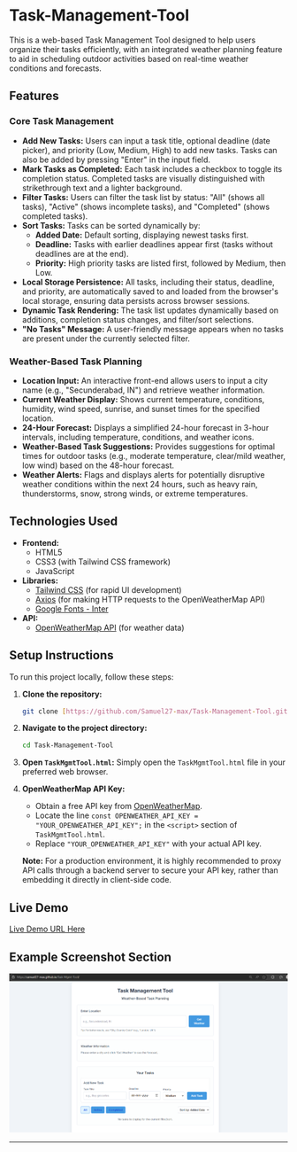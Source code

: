 # Task-Management-Tool

This is a web-based Task Management Tool designed to help users organize their tasks efficiently, with an integrated weather planning feature to aid in scheduling outdoor activities based on real-time weather conditions and forecasts.

## Features

### Core Task Management
* **Add New Tasks:** Users can input a task title, optional deadline (date picker), and priority (Low, Medium, High) to add new tasks. Tasks can also be added by pressing "Enter" in the input field.
* **Mark Tasks as Completed:** Each task includes a checkbox to toggle its completion status. Completed tasks are visually distinguished with strikethrough text and a lighter background.
* **Filter Tasks:** Users can filter the task list by status: "All" (shows all tasks), "Active" (shows incomplete tasks), and "Completed" (shows completed tasks).
* **Sort Tasks:** Tasks can be sorted dynamically by:
    * **Added Date:** Default sorting, displaying newest tasks first.
    * **Deadline:** Tasks with earlier deadlines appear first (tasks without deadlines are at the end).
    * **Priority:** High priority tasks are listed first, followed by Medium, then Low.
* **Local Storage Persistence:** All tasks, including their status, deadline, and priority, are automatically saved to and loaded from the browser's local storage, ensuring data persists across browser sessions.
* **Dynamic Task Rendering:** The task list updates dynamically based on additions, completion status changes, and filter/sort selections.
* **"No Tasks" Message:** A user-friendly message appears when no tasks are present under the currently selected filter.

### Weather-Based Task Planning
* **Location Input:** An interactive front-end allows users to input a city name (e.g., "Secunderabad, IN") and retrieve weather information.
* **Current Weather Display:** Shows current temperature, conditions, humidity, wind speed, sunrise, and sunset times for the specified location.
* **24-Hour Forecast:** Displays a simplified 24-hour forecast in 3-hour intervals, including temperature, conditions, and weather icons.
* **Weather-Based Task Suggestions:** Provides suggestions for optimal times for outdoor tasks (e.g., moderate temperature, clear/mild weather, low wind) based on the 48-hour forecast.
* **Weather Alerts:** Flags and displays alerts for potentially disruptive weather conditions within the next 24 hours, such as heavy rain, thunderstorms, snow, strong winds, or extreme temperatures.

## Technologies Used

* **Frontend:**
    * HTML5
    * CSS3 (with Tailwind CSS framework)
    * JavaScript
* **Libraries:**
    * [Tailwind CSS](https://tailwindcss.com/) (for rapid UI development)
    * [Axios](https://axios-http.com/) (for making HTTP requests to the OpenWeatherMap API)
    * [Google Fonts - Inter](https://fonts.google.com/specimen/Inter)
* **API:**
    * [OpenWeatherMap API](https://openweathermap.org/api) (for weather data)

## Setup Instructions

To run this project locally, follow these steps:

1.  **Clone the repository:**
    ```bash
    git clone [https://github.com/Samuel27-max/Task-Management-Tool.git](https://github.com/Samuel27-max/Task-Management-Tool.git)
    ```

2.  **Navigate to the project directory:**
    ```bash
    cd Task-Management-Tool
    ```

3.  **Open `TaskMgmtTool.html`:**
    Simply open the `TaskMgmtTool.html` file in your preferred web browser.

4.  **OpenWeatherMap API Key:**
    * Obtain a free API key from [OpenWeatherMap](https://openweathermap.org/api).
    * Locate the line `const OPENWEATHER_API_KEY = "YOUR_OPENWEATHER_API_KEY";` in the `<script>` section of `TaskMgmtTool.html`.
    * Replace `"YOUR_OPENWEATHER_API_KEY"` with your actual API key.

    **Note:** For a production environment, it is highly recommended to proxy API calls through a backend server to secure your API key, rather than embedding it directly in client-side code.

## Live Demo

[Live Demo URL Here]()

## Example Screenshot Section

![Screenshot of Task Management Tool](https://github.com/Samuel27-max/Task-Mgmt-Tool/blob/5ff3cafd91335b67a4da57f1699aca8e9bf04342/preview.png)

---
